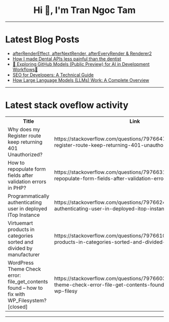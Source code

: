 <h1 align="center">Hi 👋, I'm Tran Ngoc Tam</h1>

---

# Latest Blog Posts 
<!-- BLOG-POST-LIST:START -->
- [afterRenderEffect, afterNextRender, afterEveryRender &amp; Renderer2](https://dev.to/this-is-angular/afterrendereffect-afternextrender-aftereveryrender-renderer2-106o)
- [How I made Dental APIs less painful than the dentist](https://dev.to/lake22traillady/how-i-made-dental-apis-less-painful-than-the-dentist-14ki)
- [🚀 Exploring GitHub Models &lpar;Public Preview&rpar; for AI in Development Workflows🚀](https://dev.to/shanbasu/exploring-github-models-public-preview-for-ai-in-development-workflows-1e6o)
- [SEO for Developers: A Technical Guide](https://dev.to/stasxreal/seo-for-developers-a-technical-guide-2com)
- [How Large Language Models &lpar;LLMs&rpar; Work: A Complete Overview](https://dev.to/stasxreal/how-large-language-models-llms-work-a-complete-overview-4gfc)
<!-- BLOG-POST-LIST:END -->

---

# Latest stack oveflow activity
<table>
  <tr><th>Title</th><th>Link</th></tr>
  <!-- STACKOVERFLOW:START --><tr><td>Why does my Register route keep returning 401 Unauthorized?</td><td>https://stackoverflow.com/questions/79766473/why-does-my-register-route-keep-returning-401-unauthorized</td></tr><tr><td>How to repopulate form fields after validation errors in PHP?</td><td>https://stackoverflow.com/questions/79766319/how-to-repopulate-form-fields-after-validation-errors-in-php</td></tr><tr><td>Programmatically authenticating user in deployed ITop Instance</td><td>https://stackoverflow.com/questions/79766248/programmatically-authenticating-user-in-deployed-itop-instance</td></tr><tr><td>Virtuemart products in categories sorted and divided by manufacturer</td><td>https://stackoverflow.com/questions/79766102/virtuemart-products-in-categories-sorted-and-divided-by-manufacturer</td></tr><tr><td>WordPress Theme Check error: file_get_contents found – how to fix with WP_Filesystem? [closed]</td><td>https://stackoverflow.com/questions/79766033/wordpress-theme-check-error-file-get-contents-found-how-to-fix-with-wp-filesy</td></tr><!-- STACKOVERFLOW:END -->
</table>

---


